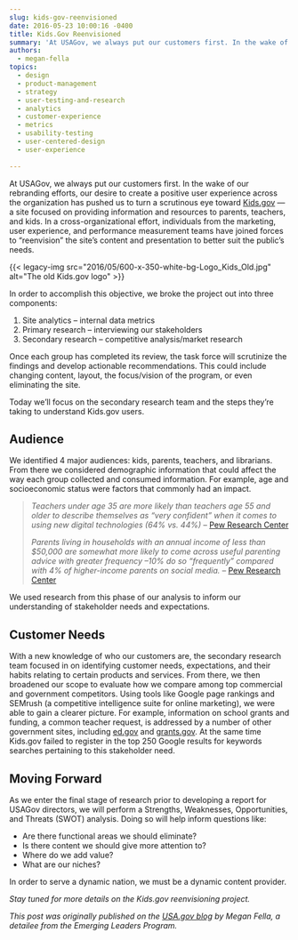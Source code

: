 ```yaml
---
slug: kids-gov-reenvisioned
date: 2016-05-23 10:00:16 -0400
title: Kids.Gov Reenvisioned
summary: 'At USAGov, we always put our customers first. In the wake of our rebranding efforts, our desire to create a positive user experience across the organization has pushed us to turn a scrutinous eye toward Kids.gov &#8212; a site focused on providing information and resources to parents, teachers, and kids. In a cross-organizational effort, individuals'
authors:
  - megan-fella
topics:
  - design
  - product-management
  - strategy
  - user-testing-and-research
  - analytics
  - customer-experience
  - metrics
  - usability-testing
  - user-centered-design
  - user-experience
  
---
```


At USAGov, we always put our customers first. In the wake of our rebranding efforts, our desire to create a positive user experience across the organization has pushed us to turn a scrutinous eye toward [Kids.gov](https://kids.usa.gov/) &#8212; a site focused on providing information and resources to parents, teachers, and kids. In a cross-organizational effort, individuals from the marketing, user experience, and performance measurement teams have joined forces to “reenvision” the site’s content and presentation to better suit the public’s needs.

{{< legacy-img src="2016/05/600-x-350-white-bg-Logo\_Kids\_Old.jpg" alt="The old Kids.gov logo" >}}

In order to accomplish this objective, we broke the project out into three components:

  1. Site analytics &#8211; internal data metrics
  2. Primary research &#8211; interviewing our stakeholders
  3. Secondary research &#8211; competitive analysis/market research

Once each group has completed its review, the task force will scrutinize the findings and develop actionable recommendations. This could include changing content, layout, the focus/vision of the program, or even eliminating the site.

Today we’ll focus on the secondary research team and the steps they’re taking to understand Kids.gov users.

## Audience

We identified 4 major audiences: kids, parents, teachers, and librarians. From there we considered demographic information that could affect the way each group collected and consumed information. For example, age and socioeconomic status were factors that commonly had an impact.

> _Teachers under age 35 are more likely than teachers age 55 and older to describe themselves as “very confident” when it comes to using new digital technologies (64% vs. 44%)_ &#8211; [Pew Research Center](http://www.pewinternet.org/2013/02/28/how-teachers-are-using-technology-at-home-and-in-their-classrooms/)
> 
> _Parents living in households with an annual income of less than $50,000 are somewhat more likely to come across useful parenting advice with greater frequency –10% do so “frequently” compared with 4% of higher-income parents on social media._ &#8211; [Pew Research Center](http://www.pewinternet.org/2015/07/16/seeking-parenting-advice-on-social-media/)

We used research from this phase of our analysis to inform our understanding of stakeholder needs and expectations.

## Customer Needs

With a new knowledge of who our customers are, the secondary research team focused in on identifying customer needs, expectations, and their habits relating to certain products and services. From there, we then broadened our scope to evaluate how we compare among top commercial and government competitors. Using tools like Google page rankings and SEMrush (a competitive intelligence suite for online marketing), we were able to gain a clearer picture. For example, information on school grants and funding, a common teacher request, is addressed by a number of other government sites, including [ed.gov](http://www.ed.gov/) and [grants.gov](http://www.grants.gov/). At the same time Kids.gov failed to register in the top 250 Google results for keywords searches pertaining to this stakeholder need.

## Moving Forward

As we enter the final stage of research prior to developing a report for USAGov directors, we will perform a Strengths, Weaknesses, Opportunities, and Threats (SWOT) analysis. Doing so will help inform questions like:

  * Are there functional areas we should eliminate?
  * Is there content we should give more attention to?
  * Where do we add value?
  * What are our niches?

In order to serve a dynamic nation, we must be a dynamic content provider.

_Stay tuned for more details on the Kids.gov reenvisioning project._

_This post was originally published on the [USA.gov blog](https://blog.usa.gov/) by Megan Fella, a detailee from the Emerging Leaders Program._
